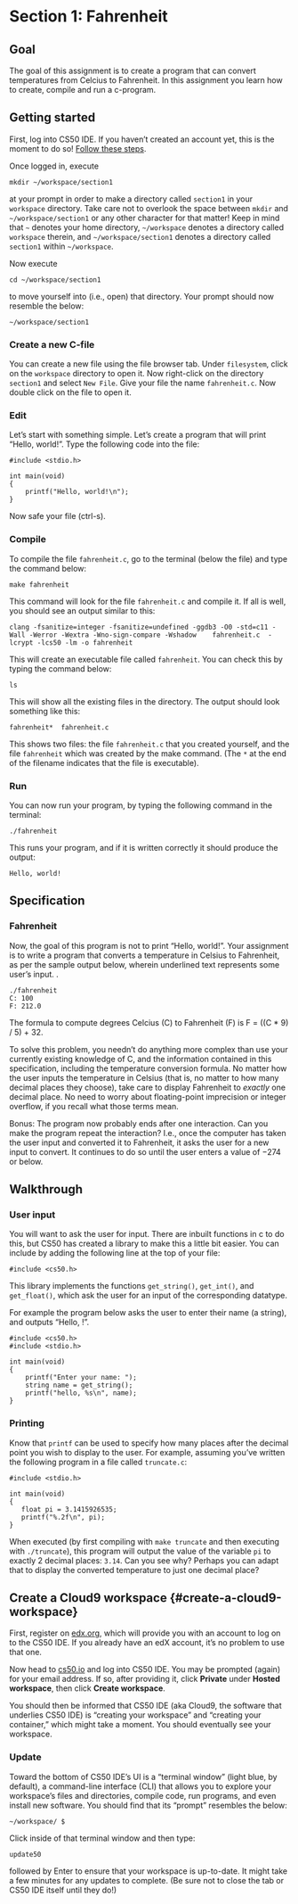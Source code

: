 # Section 1: Fahrenheit

## Goal

The goal of this assignment is to create a program that can convert temperatures from Celcius to Fahrenheit. In this assignment you learn how to create, compile and run a c-program.

## Getting started

First, log into CS50 IDE. If you haven’t created an account yet, this is the moment to do so! [Follow these steps](#create-a-cloud9-workspace).

Once logged in, execute


    mkdir ~/workspace/section1

at your prompt in order to make a directory called `section1` in your `workspace` directory. Take care not to overlook the space between `mkdir` and `~/workspace/section1` or any other character for that matter! Keep in mind that `~` denotes your home directory, `~/workspace` denotes a directory called `workspace` therein, and `~/workspace/section1` denotes a directory called `section1` within `~/workspace`.

Now execute


    cd ~/workspace/section1

to move yourself into (i.e., open) that directory. Your prompt should now resemble the below:


    ~/workspace/section1

### Create a new C-file

You can create a new file using the file browser tab. Under `filesystem`, click on the `workspace` directory to open it. Now right-click on the directory `section1` and select `New File`. Give your file the name `fahrenheit.c`. Now double click on the file to open it.

### Edit

Let’s start with something simple. Let’s create a program that will print “Hello, world!”. Type the following code into the file:


    #include <stdio.h>
    
    int main(void)
    {
        printf("Hello, world!\n");
    }

Now safe your file (ctrl-s).

### Compile

To compile the file `fahrenheit.c`, go to the terminal (below the file) and type the command below:


    make fahrenheit

This command will look for the file `fahrenheit.c` and compile it. If all is well, you should see an output similar to this:


    clang -fsanitize=integer -fsanitize=undefined -ggdb3 -O0 -std=c11 -Wall -Werror -Wextra -Wno-sign-compare -Wshadow    fahrenheit.c  -lcrypt -lcs50 -lm -o fahrenheit

This will create an executable file called `fahrenheit`. You can check this by typing the command below:


    ls

This will show all the existing files in the directory. The output should look something like this:


    fahrenheit*  fahrenheit.c

This shows two files: the file `fahrenheit.c` that you created yourself, and the file `fahrenheit` which was created by the make command. (The `*` at the end of the filename indicates that the file is executable).

### Run

You can now run your program, by typing the following command in the terminal:


    ./fahrenheit

This runs your program, and if it is written correctly it should produce the output:


    Hello, world!

## Specification

### Fahrenheit

Now, the goal of this program is not to print “Hello, world!”. Your assignment is to write a program that converts a temperature in Celsius to Fahrenheit, as per the sample output below, wherein underlined text represents some user’s input.
.

    ./fahrenheit
    C: 100
    F: 212.0

The formula to compute degrees Celcius (C) to Fahrenheit (F) is F = ((C * 9) / 5) + 32.

To solve this problem, you needn’t do anything more complex than use your currently existing knowledge of C, and the information contained in this specification, including the temperature conversion formula. No matter how the user inputs the temperature in Celsius (that is, no matter to how many decimal places they choose), take care to display Fahrenheit to *exactly* one decimal place. No need to worry about floating-point imprecision or integer overflow, if you recall what those terms mean.

Bonus: The program now probably ends after one interaction. Can you make the program repeat the interaction? I.e., once the computer has taken the user input and converted it to Fahrenheit, it asks the user for a new input to convert. It continues to do so until the user enters a value of −274 or below.

## Walkthrough

### User input

You will want to ask the user for input. There are inbuilt functions in c to do this, but CS50 has created a library to make this a little bit easier. You can include by adding the following line at the top of your file:


    #include <cs50.h> 

This library implements the functions `get_string()`, `get_int()`, and `get_float()`, which ask the user for an input of the corresponding datatype.

For example the program below asks the user to enter their name (a string), and outputs “Hello, <name>!”.


    #include <cs50.h>
    #include <stdio.h>
    
    int main(void)
    {
        printf("Enter your name: ");
        string name = get_string();
        printf("hello, %s\n", name);
    }


### Printing

Know that `printf` can be used to specify how many places after the decimal point you wish to display to the user. For example, assuming you’ve written the following program in a file called `truncate.c`:


    #include <stdio.h>
    
    int main(void)
    {
       float pi = 3.1415926535;
       printf("%.2f\n", pi);
    }

When executed (by first compiling with `make truncate` and then executing with `./truncate`), this program will output the value of the variable `pi` to exactly 2 decimal places: `3.14`. Can you see why? Perhaps you can adapt that to display the converted temperature to just one decimal place?

## Create a Cloud9 workspace {#create-a-cloud9-workspace}

First, register on [edx.org](https://courses.edx.org/register), which will provide you with an account to log on to the CS50 IDE. If you already have an edX account, it’s no problem to use that one.

Now head to [cs50.io](https://cs50.io/) and log into CS50 IDE. You may be prompted (again) for your email address. If so, after providing it, click **Private** under **Hosted workspace**, then click **Create workspace**.

You should then be informed that CS50 IDE (aka Cloud9, the software that underlies CS50 IDE) is “creating your workspace” and “creating your container,” which might take a moment. You should eventually see your workspace.

### Update

Toward the bottom of CS50 IDE’s UI is a “terminal window” (light blue, by default), a command-line interface (CLI) that allows you to explore your workspace’s files and directories, compile code, run programs, and even install new software. You should find that its “prompt” resembles the below:


    ~/workspace/ $

Click inside of that terminal window and then type:


    update50

followed by Enter to ensure that your workspace is up-to-date. It might take a few minutes for any updates to complete. (Be sure not to close the tab or CS50 IDE itself until they do!)

